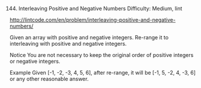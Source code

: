 144. Interleaving Positive and Negative Numbers
Difficulty: Medium, lint

http://lintcode.com/en/problem/interleaving-positive-and-negative-numbers/

Given an array with positive and negative integers. Re-range it to interleaving with positive and negative integers.

Notice
You are not necessary to keep the original order of positive integers or negative integers.

Example
Given [-1, -2, -3, 4, 5, 6], after re-range, it will be [-1, 5, -2, 4, -3, 6] or any other reasonable answer.
